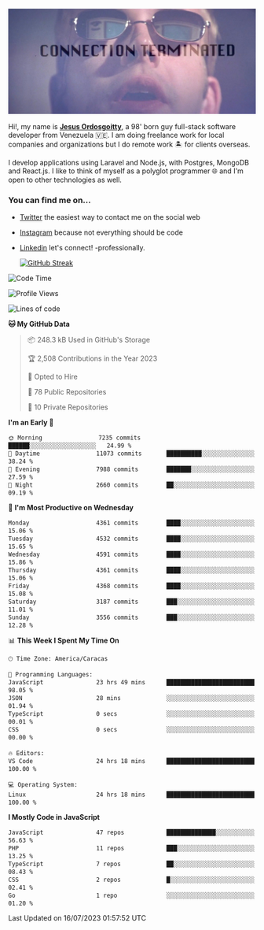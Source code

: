 ![hackers movie reference](./disconnected.jpg)

Hi!, my name is [**Jesus Ordosgoitty**](https://jodaz.xyz), a 98' born guy full-stack software developer from Venezuela 🇻🇪. I am doing freelance work for local companies and organizations but I do remote work 🏝️ for clients overseas. 

I develop applications using Laravel and Node.js, with Postgres, MongoDB and React.js. I like to think of myself as a polyglot programmer 🌐 and I'm open to other technologies as well.

### You can find me on...

- [Twitter](https://twitter.com/jodaz_) the easiest way to contact me on the social web
- [Instagram](https://instagram.com/jodaz_) because not everything should be code
- [Linkedin](https://linkedin.com/in/jodaz) let's connect! -professionally.


    [![GitHub Streak](https://streak-stats.demolab.com?user=jodaz&theme=tokyonight)](https://git.io/streak-stats)

<!--START_SECTION:waka-->
![Code Time](http://img.shields.io/badge/Code%20Time-4%2C101%20hrs%2047%20mins-blue)

![Profile Views](http://img.shields.io/badge/Profile%20Views-0-blue)

![Lines of code](https://img.shields.io/badge/From%20Hello%20World%20I%27ve%20Written-82.7%20million%20lines%20of%20code-blue)

**🐱 My GitHub Data** 

> 📦 248.3 kB Used in GitHub's Storage 
 > 
> 🏆 2,508 Contributions in the Year 2023
 > 
> 💼 Opted to Hire
 > 
> 📜 78 Public Repositories 
 > 
> 🔑 10 Private Repositories 
 > 
**I'm an Early 🐤** 

```text
🌞 Morning                7235 commits        ██████░░░░░░░░░░░░░░░░░░░   24.99 % 
🌆 Daytime                11073 commits       ██████████░░░░░░░░░░░░░░░   38.24 % 
🌃 Evening                7988 commits        ███████░░░░░░░░░░░░░░░░░░   27.59 % 
🌙 Night                  2660 commits        ██░░░░░░░░░░░░░░░░░░░░░░░   09.19 % 
```
📅 **I'm Most Productive on Wednesday** 

```text
Monday                   4361 commits        ████░░░░░░░░░░░░░░░░░░░░░   15.06 % 
Tuesday                  4532 commits        ████░░░░░░░░░░░░░░░░░░░░░   15.65 % 
Wednesday                4591 commits        ████░░░░░░░░░░░░░░░░░░░░░   15.86 % 
Thursday                 4361 commits        ████░░░░░░░░░░░░░░░░░░░░░   15.06 % 
Friday                   4368 commits        ████░░░░░░░░░░░░░░░░░░░░░   15.08 % 
Saturday                 3187 commits        ███░░░░░░░░░░░░░░░░░░░░░░   11.01 % 
Sunday                   3556 commits        ███░░░░░░░░░░░░░░░░░░░░░░   12.28 % 
```


📊 **This Week I Spent My Time On** 

```text
🕑︎ Time Zone: America/Caracas

💬 Programming Languages: 
JavaScript               23 hrs 49 mins      █████████████████████████   98.05 % 
JSON                     28 mins             ░░░░░░░░░░░░░░░░░░░░░░░░░   01.94 % 
TypeScript               0 secs              ░░░░░░░░░░░░░░░░░░░░░░░░░   00.01 % 
CSS                      0 secs              ░░░░░░░░░░░░░░░░░░░░░░░░░   00.00 % 

🔥 Editors: 
VS Code                  24 hrs 18 mins      █████████████████████████   100.00 % 

💻 Operating System: 
Linux                    24 hrs 18 mins      █████████████████████████   100.00 % 
```

**I Mostly Code in JavaScript** 

```text
JavaScript               47 repos            ██████████████░░░░░░░░░░░   56.63 % 
PHP                      11 repos            ███░░░░░░░░░░░░░░░░░░░░░░   13.25 % 
TypeScript               7 repos             ██░░░░░░░░░░░░░░░░░░░░░░░   08.43 % 
CSS                      2 repos             █░░░░░░░░░░░░░░░░░░░░░░░░   02.41 % 
Go                       1 repo              ░░░░░░░░░░░░░░░░░░░░░░░░░   01.20 % 
```




 Last Updated on 16/07/2023 01:57:52 UTC
<!--END_SECTION:waka-->
